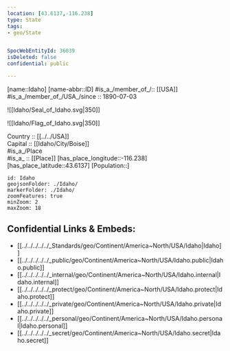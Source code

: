 ```yaml
---
location: [43.6137,-116.238] 
type: State
tags:
- geo/State


SpocWebEntityId: 36039
isDeleted: false
confidential: public

---
```

[name::Idaho] 
[name-abbr::ID] 
#is_a_/member_of_/:: [[USA]]
#is_a_/member_of_/USA_/since :: 1890-07-03 


![[Idaho/Seal_of_Idaho.svg|350]] 

![[Idaho/Flag_of_Idaho.svg|350]] 

Country :: [[../../USA]]  
Capital :: [[Idaho/City/Boise]]  
#is_a_/Place  
#is_a_ :: [[Place]] 
[has_place_longitude::-116.238] 
[has_place_latitude::43.6137] 
[Population::] 



```leaflet
id: Idaho
geojsonFolder: ./Idaho/
markerFolder: ./Idaho/
zoomFeatures: true 
minZoom: 2 
maxZoom: 18
```


## Confidential Links & Embeds: 
- [[../../../../../_Standards/geo/Continent/America~North/USA/Idaho|Idaho]] 
- [[../../../../../_public/geo/Continent/America~North/USA/Idaho.public|Idaho.public]] 
- [[../../../../../_internal/geo/Continent/America~North/USA/Idaho.internal|Idaho.internal]] 
- [[../../../../../_protect/geo/Continent/America~North/USA/Idaho.protect|Idaho.protect]] 
- [[../../../../../_private/geo/Continent/America~North/USA/Idaho.private|Idaho.private]] 
- [[../../../../../_personal/geo/Continent/America~North/USA/Idaho.personal|Idaho.personal]] 
- [[../../../../../_secret/geo/Continent/America~North/USA/Idaho.secret|Idaho.secret]] 
